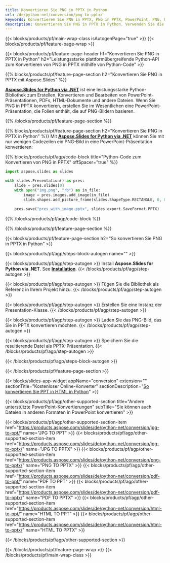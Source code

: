 ```yaml
---
title: Konvertieren Sie PNG in PPTX in Python
url: /de/python-net/conversion/png-to-pptx/
keywords: Konvertieren Sie PNG in PPTX, PNG in PPTX, PowerPoint, PNG, PPTX, Python-API, Python-Bibliothek
description: Konvertieren Sie PNG in PPTX in Python. Verwenden Sie die Python-Bibliotheks-API, um PNG-Bilder in PowerPoint zu konvertieren
---
```


{{< blocks/products/pf/main-wrap-class isAutogenPage="true" >}}
{{< blocks/products/pf/feature-page-wrap >}}

{{< blocks/products/pf/feature-page-header h1="Konvertieren Sie PNG in PPTX in Python" h2="Leistungsstarke plattformübergreifende Python-API zum Konvertieren von PNG in PPTX mithilfe von Python-Code" >}}

{{% blocks/products/pf/feature-page-section h2="Konvertieren Sie PNG in PPTX mit Aspose.Slides" %}}

[**Aspose.Slides for Python via .NET**](https://products.aspose.com/slides/de/python-net/) ist eine leistungsstarke Python-Bibliothek zum Erstellen, Konvertieren und Bearbeiten von PowerPoint-Präsentationen, PDFs, HTML-Dokumente und andere Dateien. Wenn Sie PNG in PPTX konvertieren, erstellen Sie im Wesentlichen eine PowerPoint-Präsentation, die Folien enthält, die auf PNG-Bildern basieren.

{{% /blocks/products/pf/feature-page-section %}}


{{% blocks/products/pf/feature-page-section  h2="Konvertieren Sie PNG in PPTX in Python" %}}
Mit [**Aspose.Slides for Python via .NET**](https://products.aspose.com/slides/de/python-net/) können Sie mit nur wenigen Codezeilen ein PNG-Bild in eine PowerPoint-Präsentation konvertieren:

{{% blocks/products/pf/agp/code-block title="Python-Code zum Konvertieren von PNG in PPTX" offSpacer="true" %}}
```py
import aspose.slides as slides

with slides.Presentation() as pres:
    slide = pres.slides[0]
    with open("img.png", "rb") as in_file:
        image = pres.images.add_image(in_file)
        slide.shapes.add_picture_frame(slides.ShapeType.RECTANGLE, 0, 0, 720, 540, image)
    
    pres.save("pres_with_image.pptx", slides.export.SaveFormat.PPTX)
```
{{% /blocks/products/pf/agp/code-block %}}

{{% /blocks/products/pf/feature-page-section %}}




{{< blocks/products/pf/feature-page-section  h2="So konvertieren Sie PNG in PPTX in Python" >}}


{{< blocks/products/pf/agp/steps-block-autogen name="" >}}


{{< blocks/products/pf/agp/step-autogen >}}
Install **Aspose.Slides for Python via .NET**. See [**Installation**](https://docs.aspose.com/slides/python-net/installation/).
{{< /blocks/products/pf/agp/step-autogen >}}

{{< blocks/products/pf/agp/step-autogen >}}
Fügen Sie die Bibliothek als Referenz in Ihrem Projekt hinzu.
{{< /blocks/products/pf/agp/step-autogen >}}

{{< blocks/products/pf/agp/step-autogen >}}
Erstellen Sie eine Instanz der Presentation-Klasse.
{{< /blocks/products/pf/agp/step-autogen >}}

{{< blocks/products/pf/agp/step-autogen >}}
Laden Sie das PNG-Bild, das Sie in PPTX konvertieren möchten.
{{< /blocks/products/pf/agp/step-autogen >}}

{{< blocks/products/pf/agp/step-autogen >}}
Speichern Sie die resultierende Datei als PPTX-Präsentation.
{{< /blocks/products/pf/agp/step-autogen >}}


{{< /blocks/products/pf/agp/steps-block-autogen >}}


{{< /blocks/products/pf/feature-page-section >}}




{{< blocks/slides-app-widget  appName="conversion" extension="" sectionTitle="Kostenloser Online-Konverter" sectionDescription="[So konvertieren Sie PPT in HTML in Python](https://products.aspose.com/slides/de/en/python-net/conversion/ppt-to-html/)" >}}

{{< blocks/products/pf/agp/other-supported-section title="Andere unterstützte PowerPoint-Konvertierungen" subTitle="Sie können auch Dateien in anderen Formaten in PowerPoint konvertieren" >}} 

{{< blocks/products/pf/agp/other-supported-section-item href="https://products.aspose.com/slides/de/python-net/conversion/jpg-to-ppt/" name="JPG TO PPT" >}}
{{< blocks/products/pf/agp/other-supported-section-item href="https://products.aspose.com/slides/de/python-net/conversion/jpg-to-pptx/" name="JPG TO PPTX" >}}
{{< blocks/products/pf/agp/other-supported-section-item href="https://products.aspose.com/slides/de/python-net/conversion/png-to-pptx/" name="PNG TO PPTX" >}}
{{< blocks/products/pf/agp/other-supported-section-item href="https://products.aspose.com/slides/de/python-net/conversion/pdf-to-ppt/" name="PDF TO PPT" >}}
{{< blocks/products/pf/agp/other-supported-section-item href="https://products.aspose.com/slides/de/python-net/conversion/pdf-to-pptx/" name="PDF TO PPTX" >}}
{{< blocks/products/pf/agp/other-supported-section-item href="https://products.aspose.com/slides/de/python-net/conversion/html-to-ppt/" name="HTML TO PPT" >}}
{{< blocks/products/pf/agp/other-supported-section-item href="https://products.aspose.com/slides/de/python-net/conversion/html-to-pptx/" name="HTML TO PPTX" >}}


{{< /blocks/products/pf/agp/other-supported-section >}}

{{< /blocks/products/pf/feature-page-wrap >}}
{{< /blocks/products/pf/main-wrap-class >}}